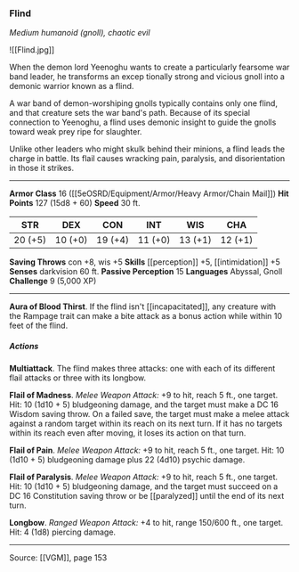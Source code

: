 ### Flind
_Medium humanoid (gnoll), chaotic evil_

![[Flind.jpg]]

When the demon lord Yeenoghu wants to create a particularly fearsome war band leader, he transforms an excep tionally strong and vicious gnoll into a demonic warrior known as a flind.

A war band of demon-worshiping gnolls typically contains only one flind, and that creature sets the war band's path. Because of its special connection to Yeenoghu, a flind uses demonic insight to guide the gnolls toward weak prey ripe for slaughter.

Unlike other leaders who might skulk behind their minions, a flind leads the charge in battle. Its flail causes wracking pain, paralysis, and disorientation in those it strikes.



---

**Armor Class** 16 ([[5eOSRD/Equipment/Armor/Heavy Armor/Chain Mail]])
**Hit Points** 127 (15d8 + 60)
**Speed** 30 ft.

| STR     | DEX     | CON     | INT     | WIS     | CHA     |
|---------|---------|---------|---------|---------|---------|
| 20 (+5) | 10 (+0) | 19 (+4) | 11 (+0) | 13 (+1) | 12 (+1) |

**Saving Throws** con +8, wis +5
**Skills** [[perception]] +5, [[intimidation]] +5
**Senses** darkvision 60 ft.
**Passive Perception** 15
**Languages** Abyssal, Gnoll
**Challenge** 9 (5,000 XP)

---

**Aura of Blood Thirst**. If the flind isn't [[incapacitated]], any creature with the Rampage trait can make a bite attack as a bonus action while within 10 feet of the flind.

##### Actions
**Multiattack**. The flind makes three attacks: one with each of its different flail attacks or three with its longbow.

**Flail of Madness**. _Melee Weapon Attack:_ +9 to hit, reach 5 ft., one target. Hit: 10 (1d10 + 5) bludgeoning damage, and the target must make a DC 16 Wisdom saving throw. On a failed save, the target must make a melee attack against a random target within its reach on its next turn. If it has no targets within its reach even after moving, it loses its action on that turn.

**Flail of Pain**. _Melee Weapon Attack:_ +9 to hit, reach 5 ft., one target. Hit: 10 (1d10 + 5) bludgeoning damage plus 22 (4d10) psychic damage.

**Flail of Paralysis**. _Melee Weapon Attack:_ +9 to hit, reach 5 ft., one target. Hit: 10 (1d10 + 5) bludgeoning damage, and the target must succeed on a DC 16 Constitution saving throw or be [[paralyzed]] until the end of its next turn.

**Longbow**. _Ranged Weapon Attack:_ +4 to hit, range 150/600 ft., one target. Hit: 4 (1d8) piercing damage.


---

Source: [[VGM]], page 153